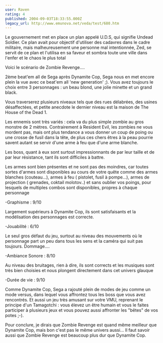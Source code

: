 ```yaml
---
user: Raven
rating: 4
published: 2004-09-03T18:33:55.000Z
legacy_url: http://www.emunova.net/veda/test/680.htm
---
```

Le gouvernement met en place un plan appelé U.D.S, qui signifie Undead Soldier. Ce plan avait pour objectif d'utiliser des cadavres dans le cadre militaire, mais malheureusement une personne mal intentionnée, Zed, se servit de ce plan et l'utilisa en sa faveur et sombra toute une ville dans l'enfer et le chaos le plus total  

Voici le scénario de Zombie Revenge....  

  

2ème beat'em all de Sega après Dynamite Cop, Sega nous en met encore plein la vue avec ce beat'em all 'new generation' ;). Vous avez toujours le choix entre 3 personnages : un beau blond, une jolie minette et un grand black.  

Vous traverserez plusieurs niveaux tels que des rues délabrées, des usines désaffectées, et petite anecdote le dernier niveau est la maison de The House of the Dead 1\.  

Les ennemis sont très variés : cela va du plus simple zombie au gros monstre de 2 mètres. Contrairement à Resident Evil, les zombies ne vous mordent pas, mais ont plus tendance a vous donner un coup de poing ou une crosse de fusil dans la tête, de plus ces chers êtres à la peau pourrie savent autant se servir d'une arme à feu que d'une arme blanche.  

Les boss, quant à eux sont surtout impressionnants de par leur taille et de par leur résistance, tant ils sont difficiles à battre.  

Les armes sont bien présentes et ne sont pas des moindres, car toutes sortes d'armes sont disponibles au cours de votre quête comme des armes blanches (couteau...), armes à feu ( pistolet, fusil à pompe...), armes de projection ( grenades, coktail molotov..) et sans oublier vos poings, pour lesquels de multiples combos sont disponibles, propres à chaque personnage  

  

-Graphisme : 9/10  

Largement supérieurs à Dynamite Cop, ils sont satisfaisants et la modélisation des personnages est correcte.  

  

-Jouabilité : 6/10  

Le seul gros défaut du jeu, surtout au niveau des mouvements où le personnage part un peu dans tous les sens et la caméra qui suit pas toujours. Dommage....  

  

-Ambiance Sonore : 8/10  

Au niveau des bruitages, rien à dire, ils sont corrects et les musiques sont très bien choisies et nous plongent directement dans cet univers glauque   

  

-Durée de vie : 9/10  

Comme Dynamite Cop, Sega a rajouté plein de modes de jeu comme un mode versus, dans lequel vous affrontez tous les boss que vous avez rencontrés. Et aussi un jeu très amusant sur votre VMU, reprenant le principe d'un Tamagotchi : vous élevez un être humain et vous le faites participer à plusieurs jeux et vous pouvez aussi affronter les "bêtes" de vos potes ;-).  

  

Pour conclure, je dirais que Zombie Revenge est quand même meilleur que Dynamite Cop, mais bon c'est pas le même univers aussi... Il faut savoir aussi que Zombie Revenge est beaucoup plus dur que Dynamite Cop.